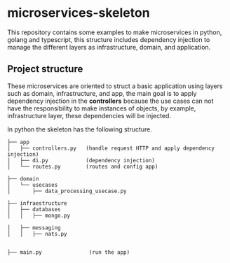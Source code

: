 # microservices-skeleton
This repository contains some examples to make microservices in python, golang and typescript, this structure includes dependency injection to manage the different layers as infrastructure, domain, and application.


## Project structure

These microservices are oriented to struct a basic application using layers such as domain, infrastructure, and app, the main goal is to apply dependency injection in the **controllers** because the use cases can not have the responsibility to make instances of objects, by example, infrastructure layer, these dependencies will be injected. 


In python the skeleton has the following structure.

```
├── app
│   ├── controllers.py   (handle request HTTP and apply dependency injection)
│   ├── di.py            (dependency injection)
│   └── routes.py        (routes and config app)

├── domain
│   └── usecases
│       ├── data_processing_usecase.py

├── infraestructure
│   ├── databases
│   │   ├── mongo.py

│   ├── messaging
│   │   ├── nats.py


├── main.py               (run the app)
```